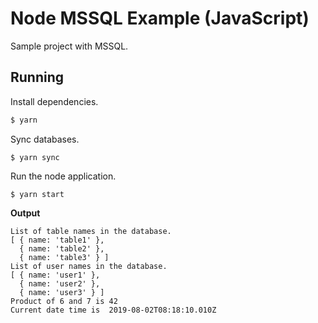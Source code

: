 # Node MSSQL Example (JavaScript)

Sample project with MSSQL.

## Running

Install dependencies.

```bash
$ yarn
```

Sync databases.

```
$ yarn sync
```

Run the node application.

```
$ yarn start
```

**Output**

```
List of table names in the database.
[ { name: 'table1' },
  { name: 'table2' },
  { name: 'table3' } ]
List of user names in the database.
[ { name: 'user1' },
  { name: 'user2' },
  { name: 'user3' } ]
Product of 6 and 7 is 42
Current date time is  2019-08-02T08:18:10.010Z
```
